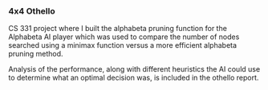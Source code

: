 ### 4x4 Othello

CS 331 project where I built the alphabeta pruning function for the Alphabeta AI player which was used to compare the number of nodes searched using a minimax function versus a more efficient alphabeta pruning method. 

Analysis of the performance, along with different heuristics the AI could use to determine what an optimal decision was, is included in the othello report.
